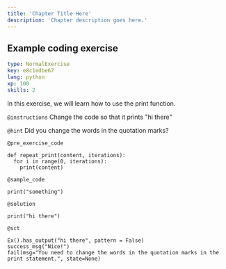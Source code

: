 ```yaml
---
title: 'Chapter Title Here'
description: 'Chapter description goes here.'
---
```


## Example coding exercise

```yaml
type: NormalExercise
key: e8c1edbe67
lang: python
xp: 100
skills: 2
```

In this exercise, we will learn how to use the print function.

`@instructions`
Change the code so that it prints "hi there"

`@hint`
Did you change the words in the quotation marks?

`@pre_exercise_code`
```{python}
def repeat_print(content, iterations):
  for i in range(0, iterations):
    print(content)
```

`@sample_code`
```{python}
print("something")
```

`@solution`
```{python}
print("hi there")
```

`@sct`
```{python}
Ex().has_output("hi there", pattern = False)
success_msg("Nice!")
fail(msg="You need to change the words in the quotation marks in the print statement.", state=None)
```
